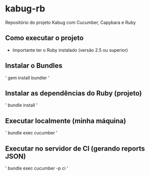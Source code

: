 # kabug-rb
Repositório do projeto Kabug com Cucumber, Capybara e Ruby

## Como executar o projeto
* Importante ter o Ruby instalado (versão 2.5 ou superior)

## Instalar o Bundles
'
gem install bundler
'

## Instalar as dependências do Ruby (projeto)
'
bundle install
'

## Executar localmente (minha máquina)
'
bundle exec cucumber
'

## Executar no servidor de CI (gerando reports JSON)
'
bundle exec cucumber -p ci
'
